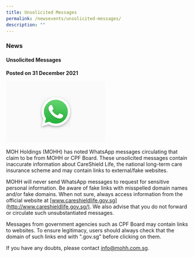 ```yaml
---
title: Unsolicited Messages
permalink: /newsevents/unsolicited-messages/
description: ""
---
```

### News
#### Unsolicited Messages
**Posted on 31 December 2021** 

![](/images/WhatsApp_Logo_1%20edited.jpg)

MOH Holdings (MOHH) has noted WhatsApp messages circulating that claim to be from MOHH or CPF Board. These unsolicited messages contain inaccurate information about CareShield Life, the national long-term care insurance scheme and may contain links to external/fake websites. 

MOHH will never send WhatsApp messages to request for sensitive personal information. Be aware of fake links with misspelled domain names and/or fake domains. When not sure, always access information from the official website at [www.careshieldlife.gov.sg](http://www.careshieldlife.gov.sg/). We also advise that you do not forward or circulate such unsubstantiated messages. 

Messages from government agencies such as CPF Board may contain links to websites. To ensure legitimacy, users should always check that the domain of such links end with ".gov.sg" before clicking on them.

If you have any doubts, please contact [info@mohh.com.sg](mailto:info@mohh.com.sg).

